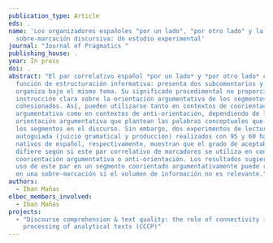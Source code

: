 ```yaml
---
publication_type: Article
eds: .
name: 'Los organizadores españoles "por un lado", "por otro lado" y la
  sobre-marcación discursiva: Un estudio experimental'
journal: "Journal of Pragmatics "
publishing_house: .
year: In press
doi: .
abstract: "El par correlativo español *por un lado* y *por otro lado* cumple una
  función de estructuración informativa: presenta dos subcomentarios y los
  organiza bajo el mismo tema. Su significado procedimental no proporciona una
  instrucción clara sobre la orientación argumentativa de los segmentos
  cohesionados. Así, pueden utilizarse tanto en contextos de coorientación
  argumentativa como en contextos de anti-orientación, dependiendo de la
  orientación argumentativa que plantean las palabras conceptuales que componen
  los segmentos en el discurso. Sin embargo, dos experimentos de lectura
  autoguiada (juicio gramatical y producción) realizados con 95 y 60 hablantes
  nativos de español, respectivamente, muestran que el grado de aceptabilidad
  difiere según si este par correlativo de marcadores se utiliza en contextos de
  coorientación argumentativa o anti-orientación. Los resultados sugieren que el
  uso de este par en un segmento coorientado argumentativamente puede resultar
  en una sobre-marcación si el volumen de información no es relevante."
authors:
  - Iban Mañas
elbec_members_involved:
  - Iban Mañas
projects:
  - "Discourse comprehension & text quality: the role of connectivity in the
    processing of analytical texts (CCCP)"
---
```

